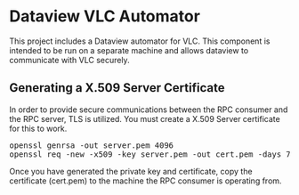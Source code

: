 # Dataview VLC Automator
This project includes a Dataview automator for VLC. This component is intended to be run on a separate machine and allows dataview to communicate with VLC securely.

## Generating a X.509 Server Certificate

In order to provide secure communications between the RPC consumer and the RPC server, TLS is utilized. You must create a X.509 Server certificate for this to work.

<pre>
openssl genrsa -out server.pem 4096
openssl req -new -x509 -key server.pem -out cert.pem -days 730
</pre>

Once you have generated the private key and certificate, copy the certificate (cert.pem) to the machine the RPC consumer is operating from.